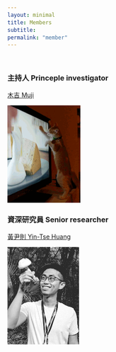 ```yaml
---
layout: minimal
title: Members
subtitle:
permalink: "member"
--- 
```

<br>
<div class="container-fluid">
<div class="row">
  <div class="m-0 col-sm col-md">
    <h3>主持人 Princeple investigator</h3>
    <p><a href="ythuang">木吉 Muji</a></p>
    <img src="/assets/img/people/Muji_TV_crop.gif">
  </div>
  <div class="m-0 col-sm col-md">
    <h3>資深研究員 Senior researcher</h3>
    <p><a href="ythuang">黃尹則 Yin-Tse Huang</a></p>
    <img src="/assets/img/people/MeintheField_220px.png">
  </div>
</div>
